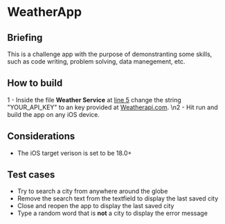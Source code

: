 # WeatherApp

## Briefing
This is a challenge app with the purpose of demonstranting some skills, such as code writing, problem solving, data manegement, etc.

## How to build
1 - Inside the file **Weather Service** at <ins>line 5</ins> change the string "YOUR_API_KEY" to an key provided at [Weatherapi.com](https://www.weatherapi.com/my/).
\n2 - Hit run and build the app on any iOS device.

## Considerations
- The iOS target verison is set to be 18.0+

## Test cases
- Try to search a city from anywhere around the globe
- Remove the search text from the textfield to display the last saved city
- Close and reopen the app to display the last saved city
- Type a random word that is **not** a city to display the error message

